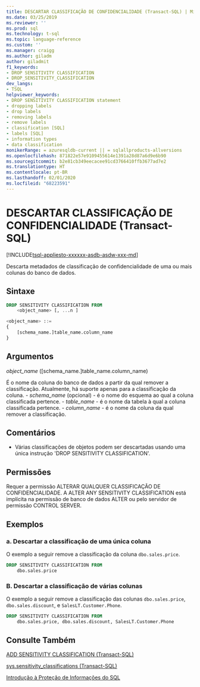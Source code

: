 ```yaml
---
title: DESCARTAR CLASSIFICAÇÃO DE CONFIDENCIALIDADE (Transact-SQL) | Microsoft Docs
ms.date: 03/25/2019
ms.reviewer: ''
ms.prod: sql
ms.technology: t-sql
ms.topic: language-reference
ms.custom: ''
ms.manager: craigg
ms.author: giladm
author: giladmit
f1_keywords:
- DROP SENSITIVITY CLASSIFICATION
- DROP_SENSITIVITY_CLASSIFICATION
dev_langs:
- TSQL
helpviewer_keywords:
- DROP SENSITIVITY CLASSIFICATION statement
- dropping labels
- drop labels
- removing labels
- remove labels
- classification [SQL]
- labels [SQL]
- information types
- data classification
monikerRange: = azuresqldb-current || = sqlallproducts-allversions
ms.openlocfilehash: 871822e57e9109455614e1391a28d87a6d9e6b90
ms.sourcegitcommit: b2e81cb349eecacee91cd3766410ffb3677ad7e2
ms.translationtype: HT
ms.contentlocale: pt-BR
ms.lasthandoff: 02/01/2020
ms.locfileid: "68223591"
---
```

# <a name="drop-sensitivity-classification-transact-sql"></a>DESCARTAR CLASSIFICAÇÃO DE CONFIDENCIALIDADE (Transact-SQL)
[!INCLUDE[tsql-appliesto-xxxxxx-asdb-asdw-xxx-md](../../includes/tsql-appliesto-xxxxxx-asdb-asdw-xxx-md.md)]

Descarta metadados de classificação de confidencialidade de uma ou mais colunas do banco de dados.

## <a name="syntax"></a>Sintaxe

```sql
DROP SENSITIVITY CLASSIFICATION FROM
    <object_name> [, ...n ]

<object_name> ::=
{
    [schema_name.]table_name.column_name
}
```  

## <a name="arguments"></a>Argumentos  

*object_name* ([schema_name.]table_name.column_name)

É o nome da coluna do banco de dados a partir da qual remover a classificação. Atualmente, há suporte apenas para a classificação da coluna.
    - *schema_name* (opcional) - é o nome do esquema ao qual a coluna classificada pertence.
    - *table_name* - é o nome da tabela à qual a coluna classificada pertence.
    - *column_name* - é o nome da coluna da qual remover a classificação.

## <a name="remarks"></a>Comentários  

- Várias classificações de objetos podem ser descartadas usando uma única instrução 'DROP SENSITIVITY CLASSIFICATION'.

## <a name="permissions"></a>Permissões  

Requer a permissão ALTERAR QUALQUER CLASSIFICAÇÃO DE CONFIDENCIALIDADE. A ALTER ANY SENSITIVITY CLASSIFICATION está implícita na permissão de banco de dados ALTER ou pelo servidor de permissão CONTROL SERVER.


## <a name="examples"></a>Exemplos  


### <a name="a-dropping-classification-from-a-single-column"></a>a. Descartar a classificação de uma única coluna

O exemplo a seguir remove a classificação da coluna `dbo.sales.price`.  

```sql
DROP SENSITIVITY CLASSIFICATION FROM
    dbo.sales.price
```

### <a name="b-dropping-classification-from-multiple-columns"></a>B. Descartar a classificação de várias colunas

O exemplo a seguir remove a classificação das colunas `dbo.sales.price`, `dbo.sales.discount`, e `SalesLT.Customer.Phone`.  

```sql
DROP SENSITIVITY CLASSIFICATION FROM
    dbo.sales.price, dbo.sales.discount, SalesLT.Customer.Phone  
```

## <a name="see-also"></a>Consulte Também  

[ADD SENSITIVITY CLASSIFICATION (Transact-SQL)](../../t-sql/statements/add-sensitivity-classification-transact-sql.md)

[sys.sensitivity_classifications (Transact-SQL)](../../relational-databases/system-catalog-views/sys-sensitivity-classifications-transact-sql.md)

[Introdução à Proteção de Informações do SQL](https://aka.ms/sqlip)
